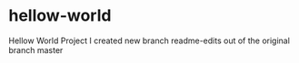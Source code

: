 # hellow-world
Hellow World Project
I created new branch readme-edits out of the original branch master
